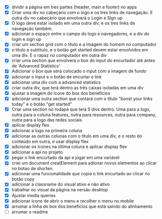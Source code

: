 - [X] dividir a página em tres partes (header, main e footer) no apps
- [X] Criar uma div no cabeçário com o logo e os tres links de navegação. E outra div no cabeçário que envolverá o Login e Sign up
- [X] O logo deve estar isolado em uma outra div, e os tres links de navegação também. 
- [X] adicionar o espaço entre o campo do logo e navegadores, e a div do login e sign up
- [X] criar um section grid com o título e a imagem do homem no computador
- [X] o título e subtitulo, e o botão get started devem estar envolvidos em uma div. E o rapaz no computador em outra div
- [X] criar uma section que envolverá o box do input do encurtador até antes de 'Advanced Statistics'
- [X] Adicionar o box que será colocado o input com a imagem de fundo
- [X] adicionar o input e o botão de encurtar o link
- [X] adicionar uma div com a advanced statistics
- [X] criar outra div, que terá dentro as três caixas isoladas em uma div
- [X] ajustar a imagem do ícone do box dos benefícios
- [X] adicionar uma outra section que contará com o título "boost your links today" e o botão "get started"
- [x] Criar uma section no rodapé que terá 5 divs dentro. Uma para a logo, outra para a coluna features, outra para resources, outra para company, outra para a logo das redes sociais
- [X] aplicar display flex
- [X] adicionar a logo na primeira coluna
- [X] adicionar as outras colunas com o título em uma div, e o resto do conteúdo em outra, e usar display flex
- [x] adicionar os ícones na última coluna e aplicar display flex
- [X] adicionar a api no projeto
- [X] pegar o link encurtado da api e jogar em uma variável
- [X] criei um document creatElement para adionar novos elementos ao clicar no botao de shorten. 
- [X] adicionar uma funcionalidade que copia o link encurtado ao clicar no botão copy
- [X] adicionar a classname do visual ativo e não ativo
- [X] trabalhar no visual da página na versão desktop
- [X] Ajustar media queries
- [X] adicionar ícone de abrir o menu e recolher o menu no mobile
- [X] arrumar a linha do box dos benefícios que está saindo do alinhamento
- [ ] arrumar o readme